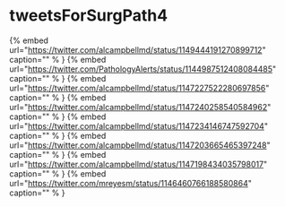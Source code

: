 # tweetsForSurgPath4

{% embed url="https://twitter.com/alcampbellmd/status/1149444191270899712"  caption="" % }
{% embed url="https://twitter.com/PathologyAlerts/status/1144987512408084485"  caption="" % }
{% embed url="https://twitter.com/alcampbellmd/status/1147227522280697856"  caption="" % }
{% embed url="https://twitter.com/alcampbellmd/status/1147240258540584962"  caption="" % }
{% embed url="https://twitter.com/alcampbellmd/status/1147234146747592704"  caption="" % }
{% embed url="https://twitter.com/alcampbellmd/status/1147203665465397248"  caption="" % }
{% embed url="https://twitter.com/alcampbellmd/status/1147198434035798017"  caption="" % }
{% embed url="https://twitter.com/mreyesm/status/1146460766188580864"  caption="" % }
